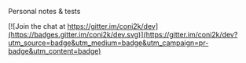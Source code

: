 
Personal notes & tests


[![Join the chat at https://gitter.im/coni2k/dev](https://badges.gitter.im/coni2k/dev.svg)](https://gitter.im/coni2k/dev?utm_source=badge&utm_medium=badge&utm_campaign=pr-badge&utm_content=badge)